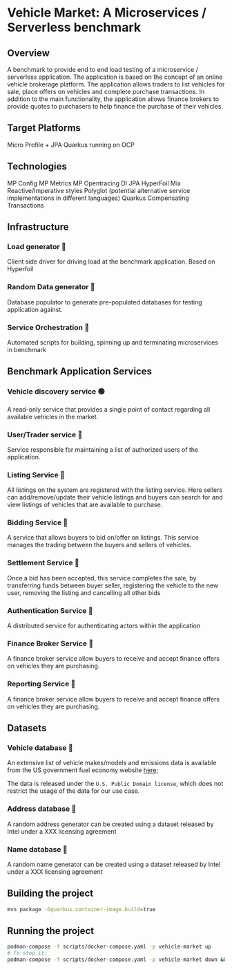 # Vehicle Market: A Microservices / Serverless benchmark

## Overview

A benchmark to provide end to end load testing of a microservice / serverless application. 
The application is based on the concept of an online vehicle brokerage platform.
The application allows traders to list vehicles for sale, place offers on vehicles and complete purchase transactions.
In addition to the main functionality, the application allows finance brokers to provide quotes to purchasers to help finance the purchase of their vehicles.

## Target Platforms
Micro Profile + JPA
Quarkus running on OCP

## Technologies
MP Config
MP Metrics
MP Opentracing
DI
JPA
HyperFoil
Mix Reactive/Imperative styles
Polyglot (potential alternative service implementations in different languages)
Quarkus
Compensating Transactions

## Infrastructure

### Load generator :red_circle:
Client side driver for driving load at the benchmark application. Based on Hyperfoil

### Random Data generator :red_circle:
Database populator to generate pre-populated databases for testing application against.

### Service Orchestration :red_circle:
Automated scripts for building, spinning up and terminating microservices in benchmark

## Benchmark Application Services

### Vehicle discovery service :green_circle:
A read-only service that provides a single point of contact regarding all available vehicles in the market. 

### User/Trader service :red_circle:
Service responsible for maintaining a list of authorized users of the application.

### Listing Service :red_circle:
All listings on the system are registered with the listing service.  Here sellers can add/remove/update their vehicle listings and buyers can search for and view listings of vehicles that are available to purchase.

### Bidding Service :red_circle:
A service that allows buyers to bid on/offer on listings.  This service manages the trading between the buyers and sellers of vehicles.

### Settlement Service :red_circle:
Once a bid has been accepted, this service completes the sale, by transferring funds between buyer seller, registering the vehicle to the new user, removing the listing and cancelling all other bids

### Authentication Service :red_circle:
A distributed service for authenticating actors within the application

### Finance Broker Service :red_circle: 
A finance broker service allow buyers to receive and accept finance offers on vehicles they are purchasing.

### Reporting Service :red_circle:
A finance broker service allow buyers to receive and accept finance offers on vehicles they are purchasing.

## Datasets

### Vehicle database :red_circle:
An extensive list of vehicle makes/models and emissions data is available from the US government fuel economy website [here](https://www.fueleconomy.gov/feg/ws/index.shtml);

The data is released under the `U.S. Public Domain license`, which does not restrict the usage of the data for our use case.

### Address database :red_circle:
A random address generator can be created using a dataset released by Intel under a XXX licensing agreement

### Name database :red_circle:
A random name generator can be created using a dataset released by Intel under a XXX licensing agreement

## Building the project

```bash
mvn package -Dquarkus.container-image.build=true
```

## Running the project

```bash
podman-compose -f scripts/docker-compose.yaml -p vehicle-market up
# To stop it:
podman-compose -f scripts/docker-compose.yaml -p vehicle-market down && podman volume rm vehicle-market_pgdata
```